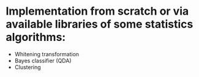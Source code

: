 # Implementation from scratch or via available libraries of some statistics algorithms:
- Whitening transformation
- Bayes classifier (QDA)
- Clustering
